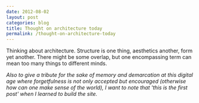 ```yaml
---
date: 2012-08-02
layout: post
categories: blog
title: Thought on architecture today
permalink: /thought-on-architecture-today
---
```

Thinking about architecture. Structure is one thing, aesthetics another, form yet another. There might be some overlap, but one encompassing term can mean too many things to different minds.

_Also to give a tribute for the sake of memory and demarcation at this digital age where forgetfulness is not only accepted but encouraged (otherwise how can one make sense of the world), I want to note that 'this is the first post' when I learned to build the site._